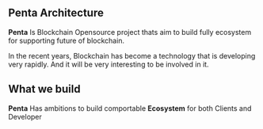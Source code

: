 ## Penta Architecture

**Penta** Is Blockchain Opensource project thats aim to build fully ecosystem for supporting future of blockchain.


In the recent years, Blockchain has become a technology that is developing very rapidly. And it will be very interesting to be involved in it.

## What we build

**Penta** Has ambitions to build comportable **Ecosystem** for both Clients and Developer
